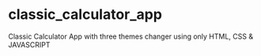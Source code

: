 # classic_calculator_app
Classic Calculator App with three themes changer using only HTML, CSS &amp; JAVASCRIPT
